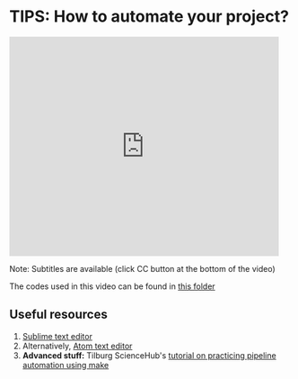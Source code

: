 # TIPS: How to automate your project?


<!-- [![Lecture 1 video](https://img.youtube.com/vi/KwWGhneQUmk/0.jpg)](https://youtu.be/KwWGhneQUmk "Everything Is AWESOME") -->


<iframe  title="YouTube How to automate your project" width="480" height="390" src="https://youtube.com/embed/kzesuYih6Ho" frameborder="0" allowfullscreen></iframe>

Note: Subtitles are available (click CC button at the bottom of the video)

The codes used in this video can be found in  [this folder](https://github.com/madina-k/DSE2021_tutorials/tree/main/projects/life_expectancy_project)

## Useful resources

1. [Sublime text editor](https://www.sublimetext.com/)
2. Alternatively, [Atom text editor](https://atom.io/)
3. **Advanced stuff:** Tilburg ScienceHub's [tutorial on practicing pipeline automation using make](https://tilburgsciencehub.com/tutorials/reproducible-research/practicing-pipeline-automation-make/overview/)
